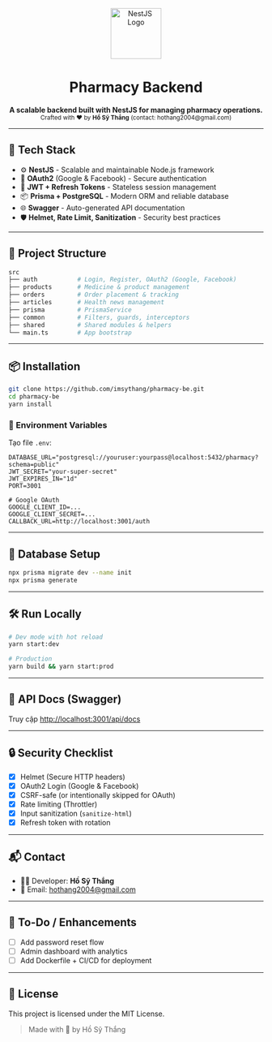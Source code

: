 <p align="center">
  <img src="https://nestjs.com/img/logo-small.svg" width="100" alt="NestJS Logo" />
</p>

<h1 align="center">Pharmacy Backend</h1>

<p align="center">
  <b>A scalable backend built with NestJS for managing pharmacy operations.</b><br />
  <sub>Crafted with ❤️ by <strong>Hồ Sỹ Thắng</strong> (contact: hothang2004@gmail.com)</sub>
</p>

---

## 🚀 Tech Stack

- ⚙️ **NestJS** - Scalable and maintainable Node.js framework
- 🔐 **OAuth2** (Google & Facebook) - Secure authentication
- 🧠 **JWT + Refresh Tokens** - Stateless session management
- 📦 **Prisma + PostgreSQL** - Modern ORM and reliable database
- 🌐 **Swagger** - Auto-generated API documentation
- 🛡 **Helmet, Rate Limit, Sanitization** - Security best practices

---

## 📁 Project Structure

```bash
src
├── auth           # Login, Register, OAuth2 (Google, Facebook)
├── products       # Medicine & product management
├── orders         # Order placement & tracking
├── articles       # Health news management
├── prisma         # PrismaService
├── common         # Filters, guards, interceptors
├── shared         # Shared modules & helpers
└── main.ts        # App bootstrap
```

---

## 📦 Installation

```bash
git clone https://github.com/imsythang/pharmacy-be.git
cd pharmacy-be
yarn install
```

### 🧪 Environment Variables

Tạo file `.env`:

```env
DATABASE_URL="postgresql://youruser:yourpass@localhost:5432/pharmacy?schema=public"
JWT_SECRET="your-super-secret"
JWT_EXPIRES_IN="1d"
PORT=3001

# Google OAuth
GOOGLE_CLIENT_ID=...
GOOGLE_CLIENT_SECRET=...
CALLBACK_URL=http://localhost:3001/auth
```

---

## 🧱 Database Setup

```bash
npx prisma migrate dev --name init
npx prisma generate
```

---

## 🛠 Run Locally

```bash
# Dev mode with hot reload
yarn start:dev

# Production
yarn build && yarn start:prod
```

---

## 📖 API Docs (Swagger)

Truy cập [http://localhost:3001/api/docs](http://localhost:3001/api/docs)

---

## 🔒 Security Checklist

- [x] Helmet (Secure HTTP headers)
- [x] OAuth2 Login (Google & Facebook)
- [x] CSRF-safe (or intentionally skipped for OAuth)
- [x] Rate limiting (Throttler)
- [x] Input sanitization (`sanitize-html`)
- [x] Refresh token with rotation

---

## 📬 Contact

- 👨‍💻 Developer: **Hồ Sỹ Thắng**
- 📧 Email: [hothang2004@gmail.com](mailto:hothang2004@gmail.com)

---

## 🧩 To-Do / Enhancements

- [ ] Add password reset flow
- [ ] Admin dashboard with analytics
- [ ] Add Dockerfile + CI/CD for deployment

---

## 📄 License

This project is licensed under the MIT License.

> Made with 💪 by Hồ Sỹ Thắng
